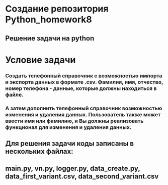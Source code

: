 # Создание репозитория Python_homework8

## Решение задачи на python

# Условие задачи

### Создать телефонный справочник с возможностью импорта и экспорта данных в формате .csv. Фамилия, имя, отчество, номер телефона - данные, которые должны находиться в файле. 
### А затем дополнить телефонный справочник возможностью изменения и удаления данных. Пользователь также может ввести имя или фамилию, и Вы должны реализовать функционал для изменения и удаления данных.

## Для решения задачи коды записаны в нескольких файлах:
## main.py, vn.py, logger.py, data_create.py, data_first_variant.csv, data_second_variant.csv

